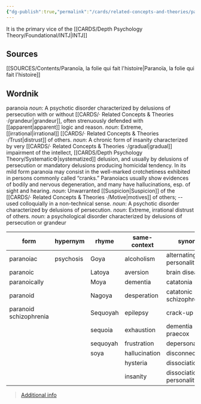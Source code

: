 ```yaml
---
{"dg-publish":true,"permalink":"/cards/related-concepts-and-theories/paranoia/","dgPassFrontmatter":true,"noteIcon":"1","created":"2023-01-18T14:39:11.982+01:00","updated":"2023-04-27T21:47:54.549+02:00"}
---
```



It is the primary vice of the [[CARDS/Depth Psychology Theory/Foundational/INTJ\|INTJ]]

## Sources 
[[SOURCES/Contents/Paranoïa, la folie qui fait l'histoire\|Paranoïa, la folie qui fait l'histoire]]

## Wordnik
paranoia
*noun*: A psychotic disorder characterized by delusions of persecution with or without [[CARDS/· Related Concepts & Theories ·/grandeur\|grandeur]], often strenuously defended with [[apparent\|apparent]] logic and reason.
*noun*: Extreme, [[irrational\|irrational]] [[CARDS/· Related Concepts & Theories ·/Trust\|distrust]] of others.
*noun*: A chronic form of insanity characterized by very [[CARDS/· Related Concepts & Theories ·/gradual\|gradual]] impairment of the intellect, [[CARDS/Depth Psychology Theory/Systematic⚙️\|systematized]] delusion, and usually by delusions of persecution or mandatory delusions producing homicidal tendency. In its mild form paranoia may consist in the well-marked crotchetiness exhibited in persons commonly called “cranks.”  Paranoiacs usually show evidences of bodily and nervous degeneration, and many have hallucinations, esp. of sight and hearing.
*noun*: Unwarranted [[Suspicion\|Suspicion]] of the [[CARDS/· Related Concepts & Theories ·/Motive\|motives]] of others; -- used colloquially in a non-technical sense.
*noun*: A <xref>psychotic</xref> <xref>disorder</xref> characterized by <xref>delusions</xref> of <xref>persecution</xref>.
*noun*: <xref>Extreme</xref>, <xref>irrational</xref> <xref>distrust</xref> of <xref>others</xref>.
*noun*: a psychological disorder characterized by delusions of persecution or grandeur

| form |hypernym |rhyme |same-context |synonym |
| --- | --- | --- | --- | --- |
| paranoiac | psychosis | Goya | alcoholism | alternating personality |
| paranoic |  | Latoya | aversion | brain disease |
| paranoically |  | Moya | dementia | catatonia |
| paranoid |  | Nagoya | desperation | catatonic schizophrenia |
| paranoid schizophrenia |  | Sequoyah | epilepsy | crack-up |
|  |  | sequoia | exhaustion | dementia praecox |
|  |  | sequoyah | frustration | depersonalization |
|  |  | soya | hallucination | disconnection |
|  |  |  | hysteria | dissociation |
|  |  |  | insanity | dissociation of personality |

> [Additional info](https://www.wordnik.com/words/paranoia)